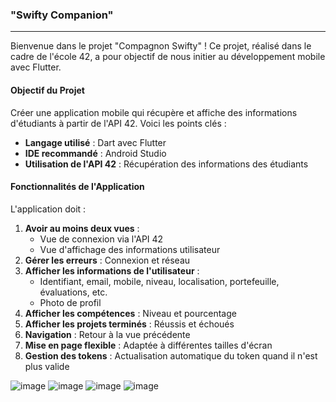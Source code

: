 ### "Swifty Companion"

---

Bienvenue dans le projet "Compagnon Swifty" ! Ce projet, réalisé dans le cadre de l'école 42, a pour objectif de nous initier au développement mobile avec Flutter.

#### **Objectif du Projet**
Créer une application mobile qui récupère et affiche des informations d'étudiants à partir de l'API 42. Voici les points clés :

- **Langage utilisé** : Dart avec Flutter
- **IDE recommandé** : Android Studio
- **Utilisation de l'API 42** : Récupération des informations des étudiants

#### **Fonctionnalités de l'Application**
L'application doit :

1. **Avoir au moins deux vues** :
   - Vue de connexion via l'API 42
   - Vue d'affichage des informations utilisateur
2. **Gérer les erreurs** : Connexion et réseau
3. **Afficher les informations de l'utilisateur** :
   - Identifiant, email, mobile, niveau, localisation, portefeuille, évaluations, etc.
   - Photo de profil
4. **Afficher les compétences** : Niveau et pourcentage
5. **Afficher les projets terminés** : Réussis et échoués
6. **Navigation** : Retour à la vue précédente
7. **Mise en page flexible** : Adaptée à différentes tailles d'écran
8. **Gestion des tokens** : Actualisation automatique du token quand il n'est plus valide



![image](https://github.com/user-attachments/assets/cab02aa5-11ea-43c9-a0a1-38467c419d5c)
![image](https://github.com/user-attachments/assets/e2ecb9cf-e0f5-4353-a255-d8551d620326)
![image](https://github.com/user-attachments/assets/e5e62191-88e5-4f2a-b811-d8fb9660fcb7)
![image](https://github.com/user-attachments/assets/a79a52f5-2dc3-4231-acfb-f42b472a4b27)


